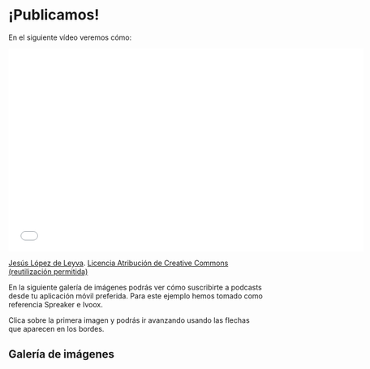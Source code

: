 
# ¡Publicamos!

En el siguiente vídeo veremos cómo:

<iframe width="700" height="400" src="//www.youtube.com/embed/L7cIhybsxag?rel=0" allowfullscreen="allowfullscreen" frameborder="0"></iframe>

[Jesús López de Leyva](https://www.youtube.com/channel/UCQm1zreJ9ysHoBat-BXr98w). [Licencia Atribución de Creative Commons (reutilización permitida)](https://www.youtube.com/t/creative_commons)



En la siguiente galería de imágenes podrás ver cómo suscribirte a podcasts desde tu aplicación móvil preferida. Para este ejemplo hemos tomado como referencia Spreaker e Ivoox.

Clica sobre la primera imagen y podrás ir avanzando usando las flechas que aparecen en los bordes.

## Galería de imágenes

[<img alt="" src="img/0001.png" />](0001.png)
[<img alt="" src="img/0002.png" />](0002.png)
[<img alt="" src="img/0003.png" />](0003.png)
[<img alt=""  src="img/0004.png" />](0004.png)
[<img alt=""  src="img/0005.png" />](0005.png)
[<img alt=""  src="img/0006.png" />](0006.png)
[<img alt=""  src="img/0007.png" />](0007.png)
[<img alt=""  src="img/0008.png" />](0008.png)
[<img alt=""  src="img/0009.png" />](0009.png)
[<img alt=""  src="img/0010.png" />](0010.png)
